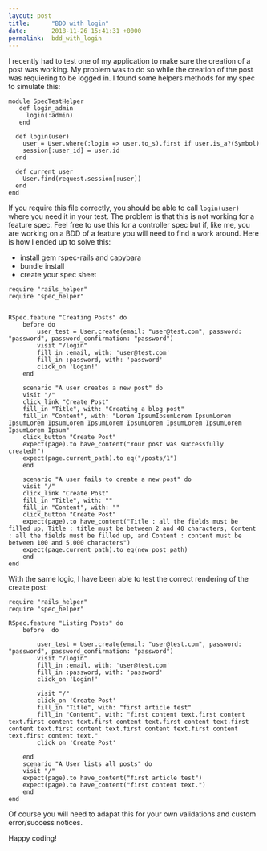 ```yaml
---
layout: post
title:      "BDD with login"
date:       2018-11-26 15:41:31 +0000
permalink:  bdd_with_login
---
```



I recently had to test one of my application to make sure the creation of a post was working. My problem was to do so while the creation of the post was requiering to be logged in. 
I found some helpers methods for my spec to simulate this: 
```
module SpecTestHelper   
   def login_admin
     login(:admin)
   end

  def login(user)
    user = User.where(:login => user.to_s).first if user.is_a?(Symbol)
    session[:user_id] = user.id
  end

  def current_user
    User.find(request.session[:user])
  end
end
```
If you require this file correctly, you should be able to call `login(user)` where you need it in your test. 
The problem is that this is not working for a feature spec. Feel free to use this for a controller spec but if, like me, you are working on a BDD of a feature you will need to find a work around. 
Here is how I ended up to solve this: 
- install gem rspec-rails and capybara
- bundle install
- create your spec sheet

```
require "rails_helper"
require "spec_helper"


RSpec.feature "Creating Posts" do 
	before do
		user_test = User.create(email: "user@test.com", password: "password", password_confirmation: "password")
		visit "/login"
		fill_in :email, with: 'user@test.com'
		fill_in :password, with: 'password'
		click_on 'Login!'
	end

	scenario "A user creates a new post" do
	visit "/"
	click_link "Create Post"
	fill_in "Title", with: "Creating a blog post" 
	fill_in "Content", with: "Lorem IpsumIpsumLorem IpsumLorem IpsumLorem IpsumLorem IpsumLorem IpsumLorem IpsumLorem IpsumLorem IpsumLorem Ipsum" 
	click_button "Create Post"
	expect(page).to have_content("Your post was successfully created!")
	expect(page.current_path).to eq("/posts/1") 
	end

	scenario "A user fails to create a new post" do
	visit "/"
	click_link "Create Post"
	fill_in "Title", with: "" 
	fill_in "Content", with: "" 
	click_button "Create Post"
	expect(page).to have_content("Title : all the fields must be filled up, Title : title must be between 2 and 40 characters, Content : all the fields must be filled up, and Content : content must be between 100 and 5,000 characters")
	expect(page.current_path).to eq(new_post_path) 
	end
end
```

With the same logic, I have been able to test the correct rendering of the create post: 
```
require "rails_helper"
require "spec_helper"

RSpec.feature "Listing Posts" do 
	before  do 

		user_test = User.create(email: "user@test.com", password: "password", password_confirmation: "password")
		visit "/login"
		fill_in :email, with: 'user@test.com'
		fill_in :password, with: 'password'
		click_on 'Login!'

		visit "/"
		click_on 'Create Post'
		fill_in "Title", with: "first article test"
		fill_in "Content", with: "first content text.first content text.first content text.first content text.first content text.first content text.first content text.first content text.first content text.first content text."
		click_on 'Create Post'

	end
	scenario "A User lists all posts" do
	visit "/"
	expect(page).to have_content("first article test")
	expect(page).to have_content("first content text.")
	end
end
```

Of course you will need to adapat this for your own validations and custom error/success notices.

Happy coding!
